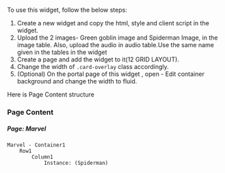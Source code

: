 To use this widget, follow the below steps:

1. Create a new widget and copy the html, style and client script in the widget.
2. Upload the 2 images- Green goblin image and Spiderman Image, in the image table. Also, upload the audio in audio table.Use the same name given in the tables in the widget
3. Create a page and add the widget to it(12 GRID LAYOUT).
4. Change the width of `.card-overlay` class accordingly.
5. (Optional) On the portal page of this widget , open - Edit container background and change the width to fluid. 

Here is Page Content structure

### Page Content
##### Page: Marvel

    Marvel - Container1
	    Row1
		    Column1
			    Instance: (Spiderman)
